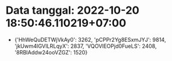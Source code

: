 # Data tanggal: 2022-10-20 18:50:46.110219+07:00

* {'HhWeQuDETWjVkAy0': 3262, 'pCPPr2Yg8ESxmJYJ': 9814, 'jkUwm4lGVlLRLqyX': 2837, 'VQOVlEOPjd0FueLS': 2408, '8RBlAddw24ooVZGZ': 1520}
